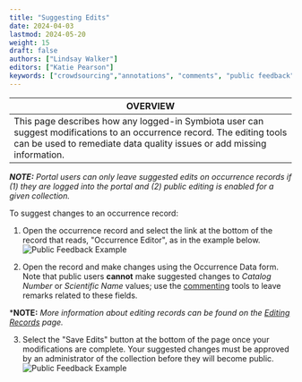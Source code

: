 ```yaml
---
title: "Suggesting Edits"
date: 2024-04-03
lastmod: 2024-05-20
weight: 15
draft: false
authors: ["Lindsay Walker"]
editors: ["Katie Pearson"]
keywords: ["crowdsourcing","annotations", "comments", "public feedback"]
---
```


|**OVERVIEW**|
| --- | 
| This page describes how any logged-in Symbiota user can suggest modifications to an occurrence record. The editing tools can be used to remediate data quality issues or add missing information.|

***NOTE:** Portal users can only leave suggested edits on occurrence records if (1) they are logged into the portal and (2) public editing is enabled for a given collection.*

To suggest changes to an occurrence record:
1) Open the occurrence record and select the link at the bottom of the record that reads, "Occurrence Editor", as in the example below.
![Public Feedback Example](/img/publicfeedback.png)

2) Open the record and make changes using the Occurrence Data form. Note that public users **cannot** make suggested changes to _Catalog Number_ or _Scientific Name_ values; use the [commenting](/symbiota-docs/user/public_feedback/comment/) tools to leave remarks related to these fields.

***NOTE:** *More information about editing records can be found on the [Editing Records](/symbiota-docs/editor/edit/) page.*

3) Select the "Save Edits" button at the bottom of the page once your modifications are complete. Your suggested changes must be approved by an administrator of the collection before they will become public. 
![Public Feedback Example](/img/publicfeedback_confirmation.png)